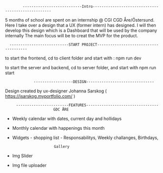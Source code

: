             ---------------------------Intro---------------------------------------------------
5 months of school are spent on an internship @ CGI CGD Åre/Östersund. Here I take over a design that a UX (former intern) has designed.
I will then develop this design which is a Dashboard that will be used by the company internally
The main focus will be to creat the MVP for the product.

      ---------------------------START PROJECT--------------------------------------
to start the frontend, cd to client folder and start with : npm run dev

to start the server and backend, cd to server folder, and start with npm run start

                 ------------------DESIGN-------------------------------
Design created by ux-designer Johanna Sarskog ( https://jsarskog.myportfolio.com/ )

         ------------------------FEATURES---------------------------------
                          GDC ÅRE

- Weekly calendar with dates, current day and hollidays
- Monthly calendar with happenings this month
- Widgets - shopping list - Responsabilitys, Weekly challanges, Birthdays,

                         Gallery

- Img Slider
- Img file uploader
